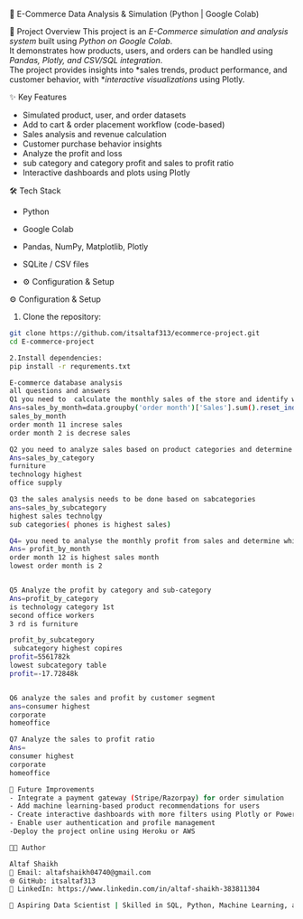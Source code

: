  🛒 E-Commerce Data Analysis & Simulation (Python | Google Colab)

📌 Project Overview
This project is an *E-Commerce simulation and analysis system* built using *Python on Google Colab*.  
It demonstrates how products, users, and orders can be handled using *Pandas, Plotly, and CSV/SQL integration*.  
The project provides insights into *sales trends, product performance, and customer behavior, with **interactive visualizations* using Plotly.

✨ Key Features
- Simulated product, user, and order datasets
- Add to cart & order placement workflow (code-based)
- Sales analysis and revenue calculation
- Customer purchase behavior insights
- Analyze the profit and loss
- sub category and category profit and sales to profit ratio
- Interactive dashboards and plots using Plotly

 🛠 Tech Stack
- Python 
- Google Colab 
- Pandas, NumPy, Matplotlib, Plotly  
- SQLite / CSV files

- ⚙ Configuration & Setup

⚙ Configuration & Setup

1. Clone the repository:
```bash
git clone https://github.com/itsaltaf313/ecommerce-project.git
cd E-commerce-project

2.Install dependencies:
pip install -r requrements.txt

E-commerce database analysis
all questions and answers
Q1 you need to  calculate the monthly sales of the store and identify which month had the highest sales and which month had the lowest sales
Ans=sales_by_month=data.groupby('order month')['Sales'].sum().reset_index()
sales_by_month
order month 11 increse sales
order month 2 is decrese sales

Q2 you need to analyze sales based on product categories and determine which category had the lowest sales and which category has highest sales
Ans=sales_by_category
furniture
technology highest
office supply

Q3 the sales analysis needs to be done based on sabcategories
ans=sales_by_subcategory
highest sales technolgy
sub categories( phones is highest sales)

Q4= you need to analyse the monthly profit from sales and determine which month had the highest profit
Ans= profit_by_month
order month 12 is highest sales month
lowest order month is 2


Q5 Analyze the profit by category and sub-category
Ans=profit_by_category
is technology category 1st
second office workers
3 rd is furniture

profit_by_subcategory
 subcategory highest copires
profit=5561782k
lowest subcategory table
profit=-17.72848k


Q6 analyze the sales and profit by customer segment
ans=consumer highest
corporate
homeoffice

Q7 Analyze the sales to profit ratio
Ans=
consumer highest
corporate
homeoffice

🔮 Future Improvements
- Integrate a payment gateway (Stripe/Razorpay) for order simulation
- Add machine learning-based product recommendations for users
- Create interactive dashboards with more filters using Plotly or Power BI
- Enable user authentication and profile management
-Deploy the project online using Heroku or AWS

👨‍💻 Author

Altaf Shaikh
📧 Email: altafshaikh04740@gmail.com
🌐 GitHub: itsaltaf313
💼 LinkedIn: https://www.linkedin.com/in/altaf-shaikh-383811304

📌 Aspiring Data Scientist | Skilled in SQL, Python, Machine Learning, and Data Visualization



